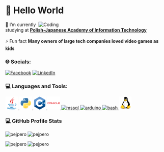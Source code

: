 # 💫 Hello World

<img align="right" alt="Coding" width="400" src="https://i.pinimg.com/originals/e4/26/70/e426702edf874b181aced1e2fa5c6cde.gif">

🌱 I’m currently studying at **[Polish-Japanese Academy of Information Technology](https://pja.edu.pl/en/)**<br><br>
⚡ Fun fact **Many owners of large tech companies loved video games as kids**

<h3 align="left">🌐 Socials:</h3>

[![Facebook](https://img.shields.io/badge/Facebook-%231877F2.svg?logo=Facebook&logoColor=white)](https://facebook.com/PejperO) [![LinkedIn](https://img.shields.io/badge/LinkedIn-%230077B5.svg?logo=linkedin&logoColor=white)](https://linkedin.com/in/pejpero)

<h3 align="left">💻 Languages and Tools:</h3>
<p align="left">
<a href="https://www.java.com" target="_blank" rel="noreferrer"> <img src="https://raw.githubusercontent.com/devicons/devicon/master/icons/java/java-original.svg" alt="java" width="40" height="40"/> </a> 
<a href="https://www.python.org" target="_blank" rel="noreferrer"> <img src="https://raw.githubusercontent.com/devicons/devicon/master/icons/python/python-original.svg" alt="python" width="40" height="40"/> </a>
<a href="https://www.w3schools.com/cpp/" target="_blank" rel="noreferrer"> <img src="https://raw.githubusercontent.com/devicons/devicon/master/icons/cplusplus/cplusplus-original.svg" alt="cplusplus" width="40" height="40"/> </a> 
<a href="https://www.oracle.com/" target="_blank" rel="noreferrer"> <img src="https://raw.githubusercontent.com/devicons/devicon/master/icons/oracle/oracle-original.svg" alt="oracle" width="40" height="40"/> </a> 
<a href="https://www.microsoft.com/en-us/sql-server" target="_blank" rel="noreferrer"> <img src="https://www.svgrepo.com/show/303229/microsoft-sql-server-logo.svg" alt="mssql" width="40" height="40"/> </a> 
<a href="https://www.arduino.cc/" target="_blank" rel="noreferrer"> <img src="https://cdn.worldvectorlogo.com/logos/arduino-1.svg" alt="arduino" width="40" height="40"/> </a> 
<a href="https://www.gnu.org/software/bash/" target="_blank" rel="noreferrer"> <img src="https://www.vectorlogo.zone/logos/gnu_bash/gnu_bash-icon.svg" alt="bash" width="40" height="40"/> </a> 
<a href="https://www.linux.org/" target="_blank" rel="noreferrer"> <img src="https://raw.githubusercontent.com/devicons/devicon/master/icons/linux/linux-original.svg" alt="linux" width="40" height="40"/> </a> 
 </p>

<h3>💻 GitHub Profile Stats</h3>
<img src="https://komarev.com/ghpvc/?username=pejpero&label=Profile%20views&color=1b1b27&style=for-the-badge" alt="pejpero">
<img src="https://github-readme-streak-stats.herokuapp.com/?user=pejpero&theme=tokyonight&hide_border=true" height="192px" alt="pejpero"></a>


<img alt="pejpero" src="https://denvercoder1-github-readme-stats.vercel.app/api/?username=pejpero&show_icons=true&include_all_commits=true&count_private=true&theme=tokyonight&hide_border=true" height="192px"/></a>
<img alt="pejpero" src="https://denvercoder1-github-readme-stats.vercel.app/api/top-langs/?username=pejpero&langs_count=8&layout=compact&theme=tokyonight&hide_border=true" height="192px"/></a>
